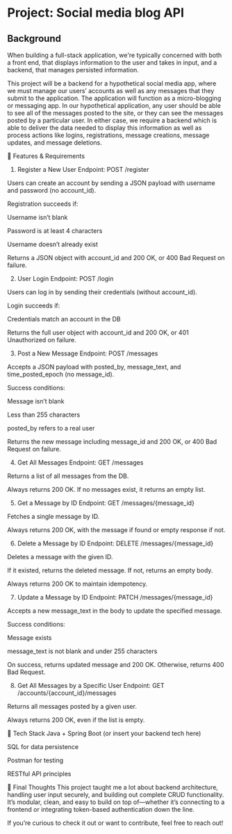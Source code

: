 # Project: Social media blog API

## Background 

When building a full-stack application, we're typically concerned with both a front end, that displays information to the user and takes in input, and a backend, that manages persisted information.

This project will be a backend for a hypothetical social media app, where we must manage our users’ accounts as well as any messages that they submit to the application. The application will function as a micro-blogging or messaging app. In our hypothetical application, any user should be able to see all of the messages posted to the site, or they can see the messages posted by a particular user. In either case, we require a backend which is able to deliver the data needed to display this information as well as process actions like logins, registrations, message creations, message updates, and message deletions.


📌 Features & Requirements
1. Register a New User
Endpoint: POST /register

Users can create an account by sending a JSON payload with username and password (no account_id).

Registration succeeds if:

Username isn’t blank

Password is at least 4 characters

Username doesn’t already exist

Returns a JSON object with account_id and 200 OK, or 400 Bad Request on failure.

2. User Login
Endpoint: POST /login

Users can log in by sending their credentials (without account_id).

Login succeeds if:

Credentials match an account in the DB

Returns the full user object with account_id and 200 OK, or 401 Unauthorized on failure.

3. Post a New Message
Endpoint: POST /messages

Accepts a JSON payload with posted_by, message_text, and time_posted_epoch (no message_id).

Success conditions:

Message isn’t blank

Less than 255 characters

posted_by refers to a real user

Returns the new message including message_id and 200 OK, or 400 Bad Request on failure.

4. Get All Messages
Endpoint: GET /messages

Returns a list of all messages from the DB.

Always returns 200 OK. If no messages exist, it returns an empty list.

5. Get a Message by ID
Endpoint: GET /messages/{message_id}

Fetches a single message by ID.

Always returns 200 OK, with the message if found or empty response if not.

6. Delete a Message by ID
Endpoint: DELETE /messages/{message_id}

Deletes a message with the given ID.

If it existed, returns the deleted message. If not, returns an empty body.

Always returns 200 OK to maintain idempotency.

7. Update a Message by ID
Endpoint: PATCH /messages/{message_id}

Accepts a new message_text in the body to update the specified message.

Success conditions:

Message exists

message_text is not blank and under 255 characters

On success, returns updated message and 200 OK. Otherwise, returns 400 Bad Request.

8. Get All Messages by a Specific User
Endpoint: GET /accounts/{account_id}/messages

Returns all messages posted by a given user.

Always returns 200 OK, even if the list is empty.

🧰 Tech Stack
Java + Spring Boot (or insert your backend tech here)

SQL for data persistence

Postman for testing

RESTful API principles

💬 Final Thoughts
This project taught me a lot about backend architecture, handling user input securely, and building out complete CRUD functionality. It’s modular, clean, and easy to build on top of—whether it’s connecting to a frontend or integrating token-based authentication down the line.

If you’re curious to check it out or want to contribute, feel free to reach out!


